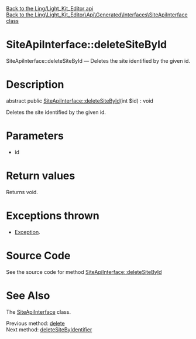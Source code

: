 [Back to the Ling/Light_Kit_Editor api](https://github.com/lingtalfi/Light_Kit_Editor/blob/master/doc/api/Ling/Light_Kit_Editor.md)<br>
[Back to the Ling\Light_Kit_Editor\Api\Generated\Interfaces\SiteApiInterface class](https://github.com/lingtalfi/Light_Kit_Editor/blob/master/doc/api/Ling/Light_Kit_Editor/Api/Generated/Interfaces/SiteApiInterface.md)


SiteApiInterface::deleteSiteById
================



SiteApiInterface::deleteSiteById — Deletes the site identified by the given id.




Description
================


abstract public [SiteApiInterface::deleteSiteById](https://github.com/lingtalfi/Light_Kit_Editor/blob/master/doc/api/Ling/Light_Kit_Editor/Api/Generated/Interfaces/SiteApiInterface/deleteSiteById.md)(int $id) : void




Deletes the site identified by the given id.




Parameters
================


- id

    


Return values
================

Returns void.


Exceptions thrown
================

- [Exception](http://php.net/manual/en/class.exception.php).&nbsp;







Source Code
===========
See the source code for method [SiteApiInterface::deleteSiteById](https://github.com/lingtalfi/Light_Kit_Editor/blob/master/Api/Generated/Interfaces/SiteApiInterface.php#L284-L284)


See Also
================

The [SiteApiInterface](https://github.com/lingtalfi/Light_Kit_Editor/blob/master/doc/api/Ling/Light_Kit_Editor/Api/Generated/Interfaces/SiteApiInterface.md) class.

Previous method: [delete](https://github.com/lingtalfi/Light_Kit_Editor/blob/master/doc/api/Ling/Light_Kit_Editor/Api/Generated/Interfaces/SiteApiInterface/delete.md)<br>Next method: [deleteSiteByIdentifier](https://github.com/lingtalfi/Light_Kit_Editor/blob/master/doc/api/Ling/Light_Kit_Editor/Api/Generated/Interfaces/SiteApiInterface/deleteSiteByIdentifier.md)<br>

